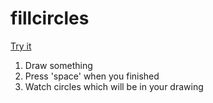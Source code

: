 # fillcircles
[Try it](http://berkkaraal.com/fillcircles/)<br>
1. Draw something
2. Press 'space' when you finished
3. Watch circles which will be in your drawing
